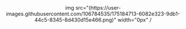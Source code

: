 
<div align="center">
img src="(https://user-images.githubusercontent.com/106784535/175184713-6082e323-9db1-44c5-8345-8d430d15e466.png)" width="0px" /
</div!>